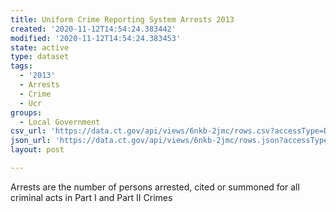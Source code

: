 ```yaml
---
title: Uniform Crime Reporting System Arrests 2013
created: '2020-11-12T14:54:24.383442'
modified: '2020-11-12T14:54:24.383453'
state: active
type: dataset
tags:
  - '2013'
  - Arrests
  - Crime
  - Ucr
groups:
  - Local Government
csv_url: 'https://data.ct.gov/api/views/6nkb-2jmc/rows.csv?accessType=DOWNLOAD'
json_url: 'https://data.ct.gov/api/views/6nkb-2jmc/rows.json?accessType=DOWNLOAD'
layout: post

---
```

Arrests are the number of persons arrested, cited or summoned for all criminal acts in Part I and Part II Crimes
